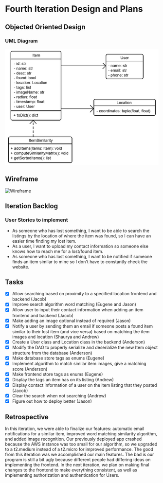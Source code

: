 # Fourth Iteration Design and Plans

## Objected Oriented Design

### UML Diagram

![UML Diagram](./additional/uml4.png)

## Wireframe

![Wireframe](./additional/wireframe3.bmp)

## Iteration Backlog

### User Stories to implement

* As someone who has lost something, I want to be able to search the listings by the location of where the item was found, so I can have an easier time finding my lost item.
* As a user, I want to upload my contact information so someone else knows how to reach me for a lost/found item.
* As someone who has lost something, I want to be notified if someone finds an item similar to mine so I don't have to constantly check the website.

## Tasks


* [X] Allow searching based on proximity to a specified location frontend and backend (Jacob)
* [X] Improve search algorithm word matching (Eugene and Jason)
* [X] Allow user to input their contact information when adding an item frontend and backend (Jacob)
* [X] Make adding an image optional instead of required (Jason)
* [X] Notify a user by sending them an email if someone posts a found item similar to their lost item (and vice versa) based on matching the item images and location (Shaurya and Andrew)
* [X] Create a User class and Location class in the backend (Anderson)
* [X] Modify the DAO to properly serialize and deserialize the new Item object structure from the database (Anderson)
* [X] Make database store tags as enums (Eugene)
* [X] Implement algorithm to match similar item images, give a matching score (Anderson)
* [X] Make frontend store tags as enums (Eugene)
* [X] Display the tags an item has on its listing (Andrew)
* [X] Display contact information of a user on the item listing that they posted (Jacob)
* [X] Clear the search when not searching (Andrew)
* [X] Figure out how to deploy better (Jason)

## Retrospective

In this iteration, we were able to finalize our features: automatic email notifications for a similar item, improved word matching similarity algorithm, and added image recognition. Our previously deployed app crashed because the AWS instance was too small for our algorithm, so we upgraded to a t2.medium instead of a t2.micro for improved performance. The good from this iteration was we accomplished our main features. The bad is our program is still a bit ugly because different people had differing ideas on implementing the frontend. In the next iteration, we plan on making final changes to the frontend to make everything consistent, as well as implementing authorization and authentication for Users. 
